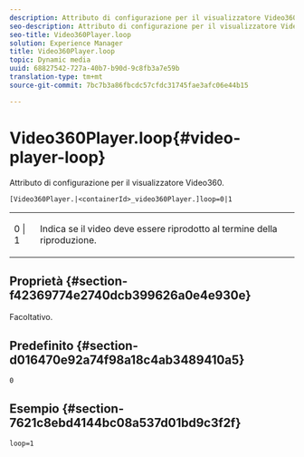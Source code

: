 ```yaml
---
description: Attributo di configurazione per il visualizzatore Video360.
seo-description: Attributo di configurazione per il visualizzatore Video360.
seo-title: Video360Player.loop
solution: Experience Manager
title: Video360Player.loop
topic: Dynamic media
uuid: 68827542-727a-40b7-b90d-9c8fb3a7e59b
translation-type: tm+mt
source-git-commit: 7bc7b3a86fbcdc57cfdc31745fae3afc06e44b15

---
```



# Video360Player.loop{#video-player-loop}

Attributo di configurazione per il visualizzatore Video360.

`[Video360Player.|<containerId>_video360Player.]loop=0|1`

<table id="table_C616483932C2482CA9794DDD7313FD7C"> 
 <tbody> 
  <tr> 
   <td colname="col1"> <p> <span class="codeph"> 0 | 1 </span> </p> </td> 
   <td colname="col2"> <p> Indica se il video deve essere riprodotto al termine della riproduzione. </p> </td> 
  </tr> 
 </tbody> 
</table>

## Proprietà {#section-f42369774e2740dcb399626a0e4e930e}

Facoltativo.

## Predefinito {#section-d016470e92a74f98a18c4ab3489410a5}

`0`

## Esempio {#section-7621c8ebd4144bc08a537d01bd9c3f2f}

```
loop=1
```

